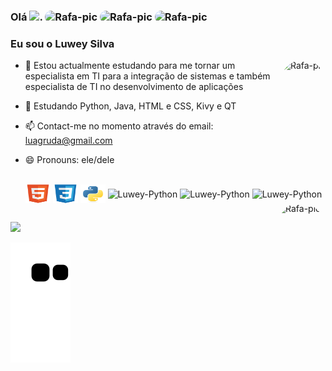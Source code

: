 ### Olá <img src="https://media.giphy.com/media/hvRJCLFzcasrR4ia7z/giphy.gif" width="28">. <img alt="Rafa-pic" height="10" style="border-radius:50px;" src="https://media2.giphy.com/media/JPnAdoI6jwoDKcfVU0/giphy.gif?cid=790b7611afcce22b2dcfb46b2ac6d48e35db64b1383e4a84&rid=giphy.gif&ct=g?width=10&height=10"> <img alt="Rafa-pic" height="10" style="border-radius:50px;" src="https://media4.giphy.com/media/3oKIPlCroSFHV8uoko/giphy.gif?cid=790b761192b7260e2ba7789cc5476aad7bfc0f5674c45aa2&rid=giphy.gif&ct=g?width=10&height=10"> <img alt="Rafa-pic" height="100" style="border-radius:50px;" src="https://media.discordapp.net/attachments/894204390108454932/944167090540134430/ezgif.com-gif-maker_2.gifwidth=10&height=10">


### Eu sou o Luwey Silva
<img align="right" alt="Rafa-pic" height="140" style="border-radius:50px;" src="https://64.media.tumblr.com/91e72fc79ec59907416bac64daed3b6b/tumblr_n5cebmTuzn1ttqncoo1_400.gifv?width=10&height=10">

- 🔭 Estou actualmente estudando para me tornar um especialista em TI para a integração de sistemas e também especialista de TI no desenvolvimento de aplicações
- 🌱 Estudando Python, Java, HTML e CSS, Kivy e QT
- 📫 Contact-me no momento através do email: luagruda@gmail.com
- 😄 Pronouns: ele/dele

  <div style="display: inline_block"><br>
  <img align="center" alt="Luwey-HTML" height="30" width="40" src="https://raw.githubusercontent.com/devicons/devicon/master/icons/html5/html5-original.svg">
  <img align="center" alt="Luwey-CSS" height="30" width="40" src="https://raw.githubusercontent.com/devicons/devicon/master/icons/css3/css3-original.svg">
  <img align="center" alt="Luwey-Python" height="30" width="40" src="https://raw.githubusercontent.com/devicons/devicon/master/icons/python/python-original.svg">
  <img align="center" alt="Luwey-Python" height="30" width="40" src="https://cdn.jsdelivr.net/gh/devicons/devicon/icons/qt/qt-original.svg">
  <img align="center" alt="Luwey-Python" height="25" width="25" src="https://upload.wikimedia.org/wikipedia/commons/5/58/Kivy_logo.png" />
  <img align="center" alt="Luwey-Python" height="25" width="25" src="https://raw.githubusercontent.com/kivymd/internal/main/logo/kivymd.png" />
  <img align="right" alt="Rafa-pic" width="80" height="80" style="border-radius:50px;" src="https://s10.gifyu.com/images/ezgif.com-gif-maker-2869e4c176f4442ce.gif">
</div>

   ##
 
<div> 
  <a href = "mailto:luagruda@gmail.com"><img src="https://img.shields.io/badge/-Gmail-%23333?style=for-the-badge&logo=gmail&logoColor=white" target="_blank"></a>
 
  ![Snake animation](https://github.com/rafaballerini/rafaballerini/blob/output/github-contribution-grid-snake.svg)
 
</div>
